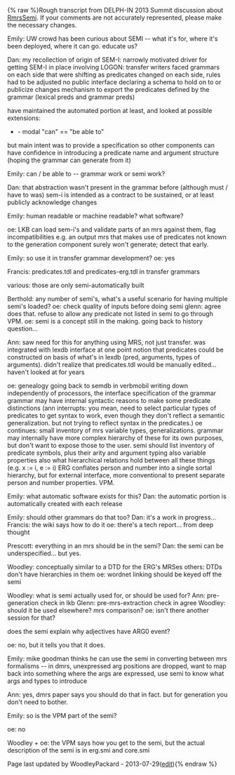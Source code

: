 {% raw %}Rough transcript from DELPH-IN 2013 Summit discussion about
[RmrsSemi](https://blog.inductorsoftware.com/docsproto/tools/RmrsSemi). If your comments are not accurately represented,
please make the necessary changes.

Emily: UW crowd has been curious about SEMI -- what it's for, where it's
been deployed, where it can go. educate us?

Dan: my recollection of origin of SEM-I: narrowly motivated driver for
getting SEM-I in place involving LOGON: transfer writers faced grammars
on each side that were shifting as predicates changed on each side,
rules had to be adjusted no public interface declaring a schema to hold
on to or publicize changes mechanism to export the predicates defined by
the grammar (lexical preds and grammar preds)

have maintained the automated portion at least, and looked at possible
extensions:

- \- modal "can" == "be able to"

but main intent was to provide a specification so other components can
have confidence in introducing a predicate name and argument structure
(hoping the grammar can generate from it)

Emily: can / be able to -- grammar work or semi work?

Dan: that abstraction wasn't present in the grammar before (although
must / have to was) sem-i is intended as a contract to be sustained, or
at least publicly acknowledge changes

Emily: human readable or machine readable? what software?

oe: LKB can load sem-i's and validate parts of an mrs against them, flag
incompatibilities e.g. an output mrs that makes use of predicates not
known to the generation component surely won't generate; detect that
early.

Emily: so use it in transfer grammar development? oe: yes

Francis: predicates.tdl and predicates-erg.tdl in transfer grammars

various: those are only semi-automatically built

Berthold: any number of semi's, what's a useful scenario for having
multiple semi's loaded? oe: check quality of inputs before doing semi
glenn: agree does that. refuse to allow any predicate not listed in semi
to go through VPM. oe: semi is a concept still in the making. going back
to history question…

Ann: saw need for this for anything using MRS, not just transfer. was
integrated with lexdb interface at one point notion that predicates
could be constructed on basis of what's in lexdb (pred, arguments, types
of arguments). didn't realize that predicates.tdl would be manually
edited… haven't looked at for years

oe: genealogy going back to semdb in verbmobil writing down
independently of processors, the interface specification of the grammar
grammar may have internal syntactic reasons to make some predicate
distinctions (ann interrupts: you mean, need to select particular types
of predicates to get syntax to work, even though they don't reflect a
semantic generalization. but not trying to reflect syntax in the
predicates.) oe continues: small inventory of mrs variable types,
generalizations. grammar may internally have more complex hierarchy of
these for its own purposes, but don't want to expose those to the user.
semi should list inventory of predicate symbols, plus their arity and
argument typing also variable properties also what hierarchical
relations hold between all these things (e.g. x := i, e := i) ERG
conflates person and number into a single sortal hierarchy, but for
external interface, more conventional to present separate person and
number properties. VPM.

Emily: what automatic software exists for this? Dan: the automatic
portion is automatically created with each release

Emily: should other grammars do that too? Dan: it's a work in progress…
Francis: the wiki says how to do it oe: there's a tech report… from deep
thought

Prescott: everything in an mrs should be in the semi? Dan: the semi can
be underspecified… but yes.

Woodley: conceptually similar to a DTD for the ERG's MRSes others: DTDs
don't have hierarchies in them oe: wordnet linking should be keyed off
the semi

Woodley: what is semi actually used for, or should be used for? Ann:
pre-generation check in lkb Glenn: pre-mrs-extraction check in agree
Woodley: should it be used elsewhere? mrs comparison? oe: isn't there
another session for that?

does the semi explain why adjectives have ARG0 event?

oe: no, but it tells you that it does.

Emily: mike goodman thinks he can use the semi in converting between mrs
formalisms -- in dmrs, unexpressed arg positions are dropped, want to
map back into something where the args are expressed, use semi to know
what args and types to introduce

Ann: yes, dmrs paper says you should do that in fact. but for generation
you don't need to bother.

Emily: so is the VPM part of the semi?

oe: no

Woodley + oe: the VPM says how you get to the semi, but the actual
description of the semi is in erg.smi and core.smi

Page last updated by WoodleyPackard - 2013-07-29([edit](https://github.com/delph-in/docs/wiki/SaarlandSemi/_edit)){% endraw %}